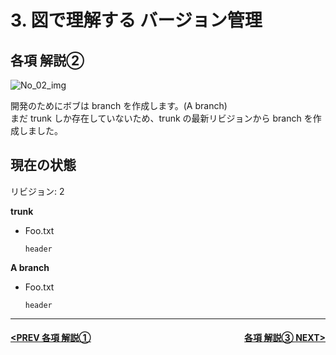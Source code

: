 # 3. 図で理解する バージョン管理

## 各項 解説②

![No_02_img](./../assets/%E2%91%A1.png)

開発のためにボブは branch を作成します。(A branch)  
まだ trunk しか存在していないため、trunk の最新リビジョンから branch を作成しました。

## 現在の状態

リビジョン: 2

**trunk**
- Foo.txt
    ```
    header
    ```

**A branch**
- Foo.txt
    ```
    header
    ```

---
#### <div style="text-align:left; float:right;">[各項 解説③ NEXT>](./page11.md)</div>[<PREV 各項 解説①](./page9.md)